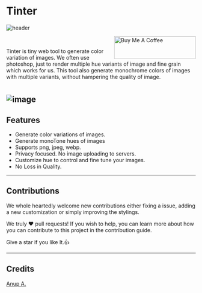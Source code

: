 # Tinter

![header](./header.png)


<a href="https://www.buymeacoffee.com/anup" target="_blank"><img src="https://cdn.buymeacoffee.com/buttons/v2/default-yellow.png" align="right" alt="Buy Me A Coffee" style="height: 60px !important;width: 217px !important;" ></a><br/>

Tinter is tiny web tool to generate color variation of images. We often use photoshop, just to render multiple hue variants of image and fine grain which works for us. This tool also generate monochrome colors of images with multiple variants, without hampering the quality of image. 

#

![image](./ss.jpeg)
---
## Features

- Generate color variations of images.
- Generate monoTone hues of images
- Supports png, jpeg, webp.
- Privacy focused. No image uploading to servers.
- Customize hue to control and fine tune your images.
- No Loss in Quality.

---
## Contributions

We whole heartedly welcome new contributions either fixing a issue, adding a new customization or simply improving the stylings.

We truly ❤️ pull requests! If you wish to help, you can learn more about how you can contribute to this project in the contribution guide.

Give a star if you like It.👍

---

## Credits

[Anup A.](https://github.com/anup-a)
